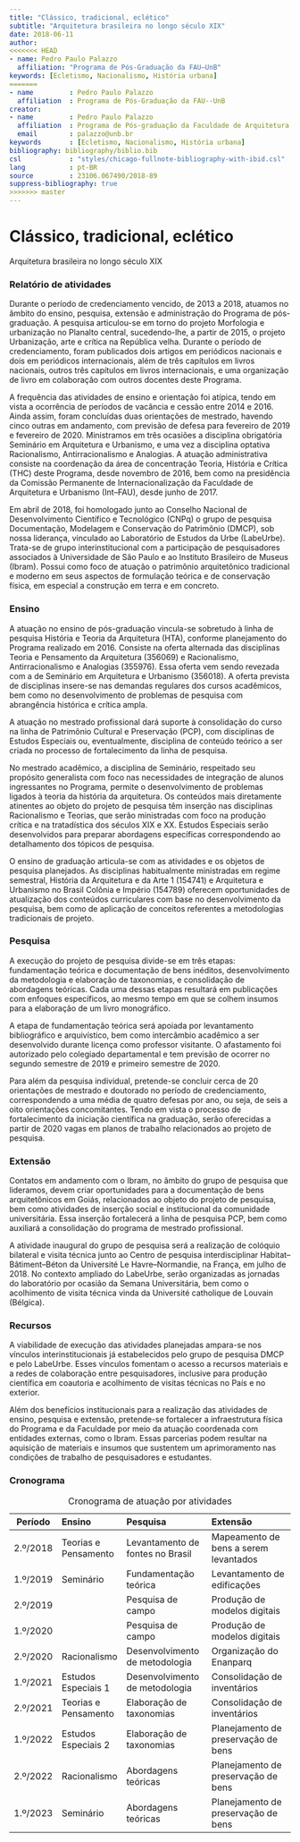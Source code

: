 ```yaml
---
title: "Clássico, tradicional, eclético"
subtitle: "Arquitetura brasileira no longo século XIX"
date: 2018-06-11
author:
<<<<<<< HEAD
- name: Pedro Paulo Palazzo
  affiliation: "Programa de Pós-Graduação da FAU–UnB"
keywords: [Ecletismo, Nacionalismo, História urbana]
=======
- name         : Pedro Paulo Palazzo
  affiliation  : Programa de Pós-Graduação da FAU--UnB
creator:
- name         : Pedro Paulo Palazzo
  affiliation  : Programa de Pós-graduação da Faculdade de Arquitetura e Urbanismo  
  email        : palazzo@unb.br
keywords       : [Ecletismo, Nacionalismo, História urbana]
bibliography: bibliography/biblio.bib
csl            : "styles/chicago-fullnote-bibliography-with-ibid.csl"
lang           : pt-BR
source         : 23106.067490/2018-89
suppress-bibliography: true
>>>>>>> master
---
```


# Clássico, tradicional, eclético

<p class="subtitle">Arquitetura brasileira no longo século XIX</p>

<h3 id="relatório-de-atividades">Relatório de atividades</h3>
<p>Durante o período de credenciamento vencido, de 2013 a 2018, atuamos no âmbito do ensino, pesquisa, extensão e administração do Programa de pós-graduação. A pesquisa articulou-se em torno do projeto Morfologia e urbanização no Planalto central, sucedendo-lhe, a partir de 2015, o projeto Urbanização, arte e crítica na República velha. Durante o período de credenciamento, foram publicados dois artigos em periódicos nacionais e dois em periódicos internacionais, além de três capítulos em livros nacionais, outros três capítulos em livros internacionais, e uma organização de livro em colaboração com outros docentes deste Programa.</p>
<p>A frequência das atividades de ensino e orientação foi atípica, tendo em vista a ocorrência de períodos de vacância e cessão entre 2014 e 2016. Ainda assim, foram concluídas duas orientações de mestrado, havendo cinco outras em andamento, com previsão de defesa para fevereiro de 2019 e fevereiro de 2020. Ministramos em três ocasiões a disciplina obrigatória Seminário em Arquitetura e Urbanismo, e uma vez a disciplina optativa Racionalismo, Antirracionalismo e Analogias. A atuação administrativa consiste na coordenação da área de concentração Teoria, História e Crítica (THC) deste Programa, desde novembro de 2016, bem como na presidência da Comissão Permanente de Internacionalização da Faculdade de Arquitetura e Urbanismo (Int–FAU), desde junho de 2017.</p>
<p>Em abril de 2018, foi homologado junto ao Conselho Nacional de Desenvolvimento Científico e Tecnológico (CNPq) o grupo de pesquisa Documentação, Modelagem e Conservação do Patrimônio (DMCP), sob nossa liderança, vinculado ao Laboratório de Estudos da Urbe (LabeUrbe). Trata-se de grupo interinstitucional com a participação de pesquisadores associados à Universidade de São Paulo e ao Instituto Brasileiro de Museus (Ibram). Possui como foco de atuação o patrimônio arquitetônico tradicional e moderno em seus aspectos de formulação teórica e de conservação física, em especial a construção em terra e em concreto.</p>
<h3 id="ensino">Ensino</h3>
<p>A atuação no ensino de pós-graduação vincula-se sobretudo à linha de pesquisa História e Teoria da Arquitetura (HTA), conforme planejamento do Programa realizado em 2016. Consiste na oferta alternada das disciplinas Teoria e Pensamento da Arquitetura (356069) e Racionalismo, Antirracionalismo e Analogias (355976). Essa oferta vem sendo revezada com a de Seminário em Arquitetura e Urbanismo (356018). A oferta prevista de disciplinas insere-se nas demandas regulares dos cursos acadêmicos, bem como no desenvolvimento de problemas de pesquisa com abrangência histórica e crítica ampla.</p>
<p>A atuação no mestrado profissional dará suporte à consolidação do curso na linha de Patrimônio Cultural e Preservação (PCP), com disciplinas de Estudos Especiais ou, eventualmente, disciplina de conteúdo teórico a ser criada no processo de fortalecimento da linha de pesquisa.</p>
<p>No mestrado acadêmico, a disciplina de Seminário, respeitado seu propósito generalista com foco nas necessidades de integração de alunos ingressantes no Programa, permite o desenvolvimento de problemas ligados à teoria da história da arquitetura. Os conteúdos mais diretamente atinentes ao objeto do projeto de pesquisa têm inserção nas disciplinas Racionalismo e Teorias, que serão ministradas com foco na produção crítica e na tratadística dos séculos XIX e XX. Estudos Especiais serão desenvolvidos para preparar abordagens específicas correspondendo ao detalhamento dos tópicos de pesquisa.</p>
<p>O ensino de graduação articula-se com as atividades e os objetos de pesquisa planejados. As disciplinas habitualmente ministradas em regime semestral, História da Arquitetura e da Arte 1 (154741) e Arquitetura e Urbanismo no Brasil Colônia e Império (154789) oferecem oportunidades de atualização dos conteúdos curriculares com base no desenvolvimento da pesquisa, bem como de aplicação de conceitos referentes a metodologias tradicionais de projeto.</p>
<h3 id="pesquisa">Pesquisa</h3>
<p>A execução do projeto de pesquisa divide-se em três etapas: fundamentação teórica e documentação de bens inéditos, desenvolvimento da metodologia e elaboração de taxonomias, e consolidação de abordagens teóricas. Cada uma dessas etapas resultará em publicações com enfoques específicos, ao mesmo tempo em que se colhem insumos para a elaboração de um livro monográfico.</p>
<p>A etapa de fundamentação teórica será apoiada por levantamento bibliográfico e arquivístico, bem como intercâmbio acadêmico a ser desenvolvido durante licença como professor visitante. O afastamento foi autorizado pelo colegiado departamental e tem previsão de ocorrer no segundo semestre de 2019 e primeiro semestre de 2020.</p>
<p>Para além da pesquisa individual, pretende-se concluir cerca de 20 orientações de mestrado e doutorado no período de credenciamento, correspondendo a uma média de quatro defesas por ano, ou seja, de seis a oito orientações concomitantes. Tendo em vista o processo de fortalecimento da iniciação científica na graduação, serão oferecidas a partir de 2020 vagas em planos de trabalho relacionados ao projeto de pesquisa.</p>
<h3 id="extensão">Extensão</h3>
<p>Contatos em andamento com o Ibram, no âmbito do grupo de pesquisa que lideramos, devem criar oportunidades para a documentação de bens arquitetônicos em Goiás, relacionados ao objeto do projeto de pesquisa, bem como atividades de inserção social e institucional da comunidade universitária. Essa inserção fortalecerá a linha de pesquisa PCP, bem como auxiliará a consolidação do programa de mestrado profissional.</p>
<p>A atividade inaugural do grupo de pesquisa será a realização de colóquio bilateral e visita técnica junto ao Centro de pesquisa interdisciplinar Habitat–Bâtiment–Béton da Université Le Havre–Normandie, na França, em julho de 2018. No contexto ampliado do LabeUrbe, serão organizadas as jornadas do laboratório por ocasião da Semana Universitária, bem como o acolhimento de visita técnica vinda da Université catholique de Louvain (Bélgica).</p>
<h3 id="recursos">Recursos</h3>
<p>A viabilidade de execução das atividades planejadas ampara-se nos vínculos interinstitucionais já estabelecidos pelo grupo de pesquisa DMCP e pelo LabeUrbe. Esses vínculos fomentam o acesso a recursos materiais e a redes de colaboração entre pesquisadores, inclusive para produção científica em coautoria e acolhimento de visitas técnicas no País e no exterior.</p>
<p>Além dos benefícios institucionais para a realização das atividades de ensino, pesquisa e extensão, pretende-se fortalecer a infraestrutura física do Programa e da Faculdade por meio da atuação coordenada com entidades externas, como o Ibram. Essas parcerias podem resultar na aquisição de materiais e insumos que sustentem um aprimoramento nas condições de trabalho de pesquisadores e estudantes.</p>
<h3 id="cronograma">Cronograma</h3>
<table>
<caption>Cronograma de atuação por atividades</caption>
<colgroup>
<col style="width: 9%" />
<col style="width: 20%" />
<col style="width: 32%" />
<col style="width: 37%" />
</colgroup>
<thead>
<tr class="header">
<th style="text-align: center;">Período</th>
<th style="text-align: left;">Ensino</th>
<th style="text-align: left;">Pesquisa</th>
<th style="text-align: left;">Extensão</th>
</tr>
</thead>
<tbody>
<tr class="odd">
<td style="text-align: center;">2.º/2018</td>
<td style="text-align: left;">Teorias e Pensamento</td>
<td style="text-align: left;">Levantamento de fontes no Brasil</td>
<td style="text-align: left;">Mapeamento de bens a serem levantados</td>
</tr>
<tr class="even">
<td style="text-align: center;">1.º/2019</td>
<td style="text-align: left;">Seminário</td>
<td style="text-align: left;">Fundamentação teórica</td>
<td style="text-align: left;">Levantamento de edificações</td>
</tr>
<tr class="odd">
<td style="text-align: center;">2.º/2019</td>
<td style="text-align: left;"></td>
<td style="text-align: left;">Pesquisa de campo</td>
<td style="text-align: left;">Produção de modelos digitais</td>
</tr>
<tr class="even">
<td style="text-align: center;">1.º/2020</td>
<td style="text-align: left;"></td>
<td style="text-align: left;">Pesquisa de campo</td>
<td style="text-align: left;">Produção de modelos digitais</td>
</tr>
<tr class="odd">
<td style="text-align: center;">2.º/2020</td>
<td style="text-align: left;">Racionalismo</td>
<td style="text-align: left;">Desenvolvimento de metodologia</td>
<td style="text-align: left;">Organização do Enanparq</td>
</tr>
<tr class="even">
<td style="text-align: center;">1.º/2021</td>
<td style="text-align: left;">Estudos Especiais 1</td>
<td style="text-align: left;">Desenvolvimento de metodologia</td>
<td style="text-align: left;">Consolidação de inventários</td>
</tr>
<tr class="odd">
<td style="text-align: center;">2.º/2021</td>
<td style="text-align: left;">Teorias e Pensamento</td>
<td style="text-align: left;">Elaboração de taxonomias</td>
<td style="text-align: left;">Consolidação de inventários</td>
</tr>
<tr class="even">
<td style="text-align: center;">1.º/2022</td>
<td style="text-align: left;">Estudos Especiais 2</td>
<td style="text-align: left;">Elaboração de taxonomias</td>
<td style="text-align: left;">Planejamento de preservação de bens</td>
</tr>
<tr class="odd">
<td style="text-align: center;">2.º/2022</td>
<td style="text-align: left;">Racionalismo</td>
<td style="text-align: left;">Abordagens teóricas</td>
<td style="text-align: left;">Planejamento de preservação de bens</td>
</tr>
<tr class="even">
<td style="text-align: center;">1.º/2023</td>
<td style="text-align: left;">Seminário</td>
<td style="text-align: left;">Abordagens teóricas</td>
<td style="text-align: left;">Planejamento de preservação de bens</td>
</tr>
</tbody>
</table>
